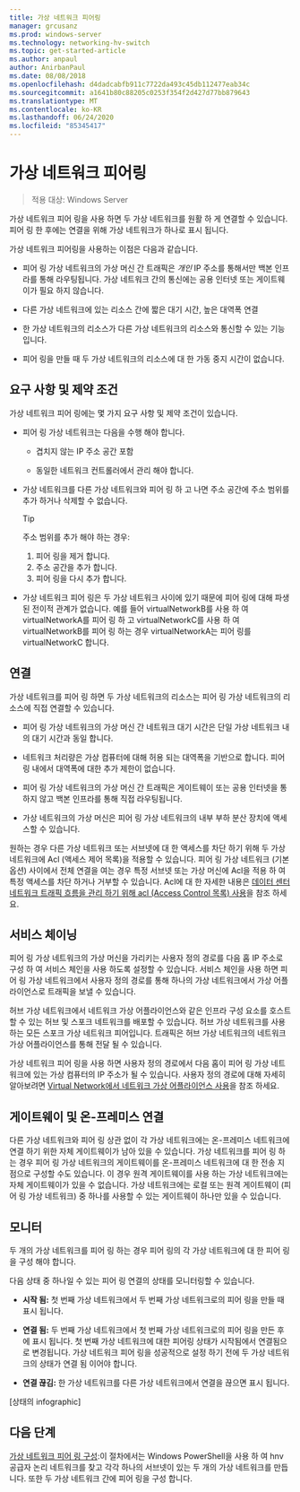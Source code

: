 ```yaml
---
title: 가상 네트워크 피어링
manager: grcusanz
ms.prod: windows-server
ms.technology: networking-hv-switch
ms.topic: get-started-article
ms.author: anpaul
author: AnirbanPaul
ms.date: 08/08/2018
ms.openlocfilehash: d4dadcabfb911c7722da493c45db112477eab34c
ms.sourcegitcommit: a1641b80c88205c0253f354f2d427d77bb879643
ms.translationtype: MT
ms.contentlocale: ko-KR
ms.lasthandoff: 06/24/2020
ms.locfileid: "85345417"
---
```

# <a name="virtual-network-peering"></a>가상 네트워크 피어링

>적용 대상: Windows Server

가상 네트워크 피어 링을 사용 하면 두 가상 네트워크를 원활 하 게 연결할 수 있습니다. 피어 링 한 후에는 연결을 위해 가상 네트워크가 하나로 표시 됩니다. 

가상 네트워크 피어링을 사용하는 이점은 다음과 같습니다.

-   피어 링 가상 네트워크의 가상 머신 간 트래픽은 *개인* IP 주소를 통해서만 백본 인프라를 통해 라우팅됩니다. 가상 네트워크 간의 통신에는 공용 인터넷 또는 게이트웨이가 필요 하지 않습니다.

-   다른 가상 네트워크에 있는 리소스 간에 짧은 대기 시간, 높은 대역폭 연결

-   한 가상 네트워크의 리소스가 다른 가상 네트워크의 리소스와 통신할 수 있는 기능입니다.

-   피어 링을 만들 때 두 가상 네트워크의 리소스에 대 한 가동 중지 시간이 없습니다.

## <a name="requirements-and-constraints"></a>요구 사항 및 제약 조건

가상 네트워크 피어 링에는 몇 가지 요구 사항 및 제약 조건이 있습니다.

- 피어 링 가상 네트워크는 다음을 수행 해야 합니다.

  -   겹치지 않는 IP 주소 공간 포함

  -   동일한 네트워크 컨트롤러에서 관리 해야 합니다.

- 가상 네트워크를 다른 가상 네트워크와 피어 링 하 고 나면 주소 공간에 주소 범위를 추가 하거나 삭제할 수 없습니다.

  >[!TIP]
  >주소 범위를 추가 해야 하는 경우:<ol><li>피어 링을 제거 합니다.</li><li>주소 공간을 추가 합니다.</li><li>피어 링을 다시 추가 합니다.</li></ol>

- 가상 네트워크 피어 링은 두 가상 네트워크 사이에 있기 때문에 피어 링에 대해 파생 된 전이적 관계가 없습니다. 예를 들어 virtualNetworkB를 사용 하 여 virtualNetworkA를 피어 링 하 고 virtualNetworkC를 사용 하 여 virtualNetworkB를 피어 링 하는 경우 virtualNetworkA는 피어 링를 virtualNetworkC 합니다.

## <a name="connectivity"></a>연결

가상 네트워크를 피어 링 하면 두 가상 네트워크의 리소스는 피어 링 가상 네트워크의 리소스에 직접 연결할 수 있습니다.

-   피어 링 가상 네트워크의 가상 머신 간 네트워크 대기 시간은 단일 가상 네트워크 내의 대기 시간과 동일 합니다.

-   네트워크 처리량은 가상 컴퓨터에 대해 허용 되는 대역폭을 기반으로 합니다. 피어링 내에서 대역폭에 대한 추가 제한이 없습니다.

-   피어 링 가상 네트워크의 가상 머신 간 트래픽은 게이트웨이 또는 공용 인터넷을 통하지 않고 백본 인프라를 통해 직접 라우팅됩니다.

-   가상 네트워크의 가상 머신은 피어 링 가상 네트워크의 내부 부하 분산 장치에 액세스할 수 있습니다.

원하는 경우 다른 가상 네트워크 또는 서브넷에 대 한 액세스를 차단 하기 위해 두 가상 네트워크에 Acl (액세스 제어 목록)을 적용할 수 있습니다. 피어 링 가상 네트워크 (기본 옵션) 사이에서 전체 연결을 여는 경우 특정 서브넷 또는 가상 머신에 Acl을 적용 하 여 특정 액세스를 차단 하거나 거부할 수 있습니다. Acl에 대 한 자세한 내용은 [데이터 센터 네트워크 트래픽 흐름을 관리 하기 위해 acl (Access Control 목록) 사용](https://docs.microsoft.com/windows-server/networking/sdn/manage/use-acls-for-traffic-flow)을 참조 하세요.

## <a name="service-chaining"></a>서비스 체이닝

피어 링 가상 네트워크의 가상 머신을 가리키는 사용자 정의 경로를 다음 홉 IP 주소로 구성 하 여 서비스 체인을 사용 하도록 설정할 수 있습니다. 서비스 체인을 사용 하면 피어 링 가상 네트워크에서 사용자 정의 경로를 통해 하나의 가상 네트워크에서 가상 어플라이언스로 트래픽을 보낼 수 있습니다.

허브 가상 네트워크에서 네트워크 가상 어플라이언스와 같은 인프라 구성 요소를 호스트할 수 있는 허브 및 스포크 네트워크를 배포할 수 있습니다. 허브 가상 네트워크를 사용 하는 모든 스포크 가상 네트워크 피어입니다. 트래픽은 허브 가상 네트워크의 네트워크 가상 어플라이언스를 통해 전달 될 수 있습니다.

가상 네트워크 피어 링을 사용 하면 사용자 정의 경로에서 다음 홉이 피어 링 가상 네트워크에 있는 가상 컴퓨터의 IP 주소가 될 수 있습니다. 사용자 정의 경로에 대해 자세히 알아보려면 [Virtual Network에서 네트워크 가상 어플라이언스 사용](https://docs.microsoft.com/windows-server/networking/sdn/manage/use-network-virtual-appliances-on-a-vn)을 참조 하세요.

## <a name="gateways-and-on-premises-connectivity"></a>게이트웨이 및 온-프레미스 연결

다른 가상 네트워크와 피어 링 상관 없이 각 가상 네트워크에는 온-프레미스 네트워크에 연결 하기 위한 자체 게이트웨이가 남아 있을 수 있습니다. 가상 네트워크를 피어 링 하는 경우 피어 링 가상 네트워크의 게이트웨이를 온-프레미스 네트워크에 대 한 전송 지점으로 구성할 수도 있습니다. 이 경우 원격 게이트웨이를 사용 하는 가상 네트워크에는 자체 게이트웨이가 있을 수 없습니다. 가상 네트워크에는 로컬 또는 원격 게이트웨이 (피어 링 가상 네트워크) 중 하나를 사용할 수 있는 게이트웨이 하나만 있을 수 있습니다.

## <a name="monitor"></a>모니터

두 개의 가상 네트워크를 피어 링 하는 경우 피어 링의 각 가상 네트워크에 대 한 피어 링을 구성 해야 합니다.

다음 상태 중 하나일 수 있는 피어 링 연결의 상태를 모니터링할 수 있습니다.

-   **시작 됨:** 첫 번째 가상 네트워크에서 두 번째 가상 네트워크로의 피어 링을 만들 때 표시 됩니다.

-   **연결 됨:** 두 번째 가상 네트워크에서 첫 번째 가상 네트워크로의 피어 링을 만든 후에 표시 됩니다. 첫 번째 가상 네트워크에 대한 피어링 상태가 시작됨에서 연결됨으로 변경됩니다. 가상 네트워크 피어 링을 성공적으로 설정 하기 전에 두 가상 네트워크의 상태가 연결 됨 이어야 합니다.

-   **연결 끊김:** 한 가상 네트워크를 다른 가상 네트워크에서 연결을 끊으면 표시 됩니다.

[상태의 infographic]

## <a name="next-steps"></a>다음 단계
[가상 네트워크 피어 링 구성](sdn-configure-vnet-peering.md):이 절차에서는 Windows PowerShell을 사용 하 여 hnv 공급자 논리 네트워크를 찾고 각각 하나의 서브넷이 있는 두 개의 가상 네트워크를 만듭니다. 또한 두 가상 네트워크 간에 피어 링을 구성 합니다.

